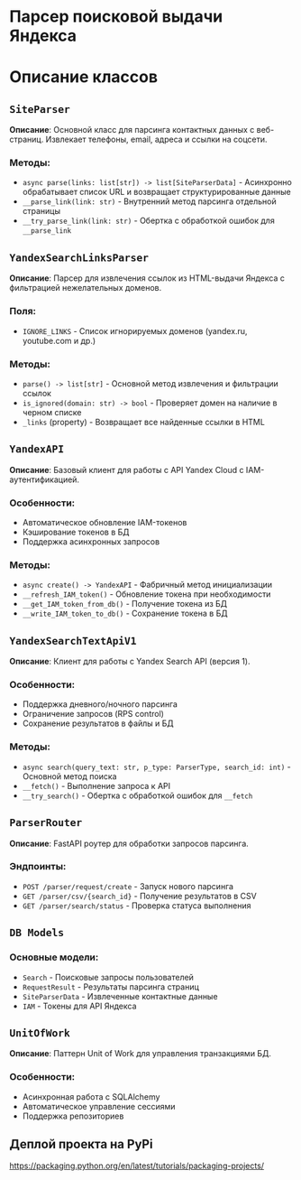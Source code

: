 # Парсер поисковой выдачи Яндекса

# Описание классов

## `SiteParser`

**Описание**: Основной класс для парсинга контактных данных с веб-страниц. Извлекает телефоны, email, адреса и ссылки на соцсети.

### Методы:
- `async parse(links: list[str]) -> list[SiteParserData]` - Асинхронно обрабатывает список URL и возвращает структурированные данные
- `__parse_link(link: str)` - Внутренний метод парсинга отдельной страницы
- `__try_parse_link(link: str)` - Обертка с обработкой ошибок для `__parse_link`

## `YandexSearchLinksParser`

**Описание**: Парсер для извлечения ссылок из HTML-выдачи Яндекса с фильтрацией нежелательных доменов.

### Поля:
- `IGNORE_LINKS` - Список игнорируемых доменов (yandex.ru, youtube.com и др.)

### Методы:
- `parse() -> list[str]` - Основной метод извлечения и фильтрации ссылок
- `is_ignored(domain: str) -> bool` - Проверяет домен на наличие в черном списке
- `_links` (property) - Возвращает все найденные ссылки в HTML

## `YandexAPI`

**Описание**: Базовый клиент для работы с API Yandex Cloud с IAM-аутентификацией.

### Особенности:
- Автоматическое обновление IAM-токенов
- Кэширование токенов в БД
- Поддержка асинхронных запросов

### Методы:
- `async create() -> YandexAPI` - Фабричный метод инициализации
- `__refresh_IAM_token()` - Обновление токена при необходимости
- `__get_IAM_token_from_db()` - Получение токена из БД
- `__write_IAM_token_to_db()` - Сохранение токена в БД

## `YandexSearchTextApiV1`

**Описание**: Клиент для работы с Yandex Search API (версия 1).

### Особенности:
- Поддержка дневного/ночного парсинга
- Ограничение запросов (RPS control)
- Сохранение результатов в файлы и БД

### Методы:
- `async search(query_text: str, p_type: ParserType, search_id: int)` - Основной метод поиска
- `__fetch()` - Выполнение запроса к API
- `__try_search()` - Обертка с обработкой ошибок для `__fetch`

## `ParserRouter`

**Описание**: FastAPI роутер для обработки запросов парсинга.

### Эндпоинты:
- `POST /parser/request/create` - Запуск нового парсинга
- `GET /parser/csv/{search_id}` - Получение результатов в CSV
- `GET /parser/search/status` - Проверка статуса выполнения

## `DB Models`

### Основные модели:
- `Search` - Поисковые запросы пользователей
- `RequestResult` - Результаты парсинга страниц
- `SiteParserData` - Извлеченные контактные данные
- `IAM` - Токены для API Яндекса

## `UnitOfWork`

**Описание**: Паттерн Unit of Work для управления транзакциями БД.

### Особенности:
- Асинхронная работа с SQLAlchemy
- Автоматическое управление сессиями
- Поддержка репозиториев

## Деплой проекта на PyPi

https://packaging.python.org/en/latest/tutorials/packaging-projects/